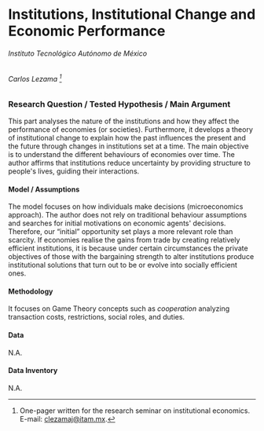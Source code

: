 # Institutions, Institutional Change and Economic Performance

###### Instituto Tecnológico Autónomo de México

###### Carlos Lezama [^\*]

### Research Question / Tested Hypothesis / Main Argument

This part analyses the nature of the institutions and how they affect the performance of economies (or societies). Furthermore, it develops a theory of institutional change to explain how the past influences the present and the future through changes in institutions set at a time. The main objective is to understand the different behaviours of economies over time. The author affirms that institutions reduce uncertainty by providing structure to people's lives, guiding their interactions.

#### Model / Assumptions

The model focuses on how individuals make decisions (microeconomics approach). The author does not rely on traditional behaviour assumptions and searches for initial motivations on economic agents' decisions. Therefore, our “initial” opportunity set plays a more relevant role than scarcity. If economies realise the gains from trade by creating relatively efficient institutions, it is because under certain circumstances the private objectives of those with the bargaining strength to alter institutions produce institutional solutions that turn out to be or evolve into socially efficient ones.

#### Methodology

It focuses on Game Theory concepts such as *cooperation* analyzing transaction costs, restrictions, social roles, and duties.

#### Data

N.A.

#### Data Inventory

N.A.

[^\*]: One-pager written for the research seminar on institutional economics. E-mail: [clezamaj@itam.mx](mailto:clezamaj@itam.mx).
